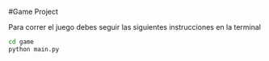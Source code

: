 #Game Project

Para correr el juego debes seguir las siguientes instrucciones en la terminal

```sh
cd game
python main.py
```
